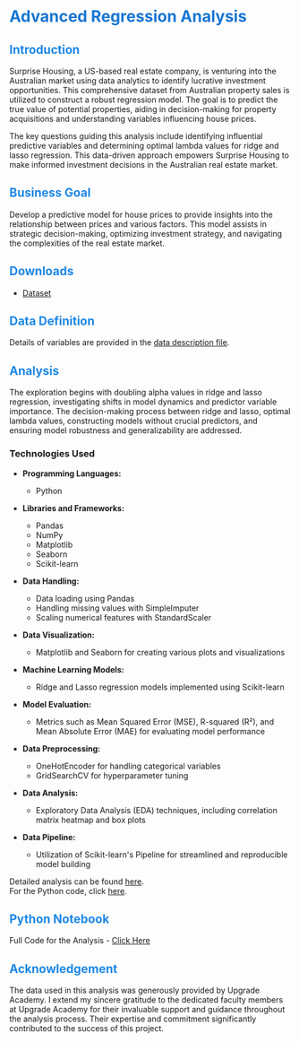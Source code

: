 # <span style="color: #1976D2;">Advanced Regression Analysis</span>

## <span style="color: #1E88E5;">Introduction</span>

Surprise Housing, a US-based real estate company, is venturing into the Australian market using data analytics to identify lucrative investment opportunities. This comprehensive dataset from Australian property sales is utilized to construct a robust regression model. The goal is to predict the true value of potential properties, aiding in decision-making for property acquisitions and understanding variables influencing house prices.

The key questions guiding this analysis include identifying influential predictive variables and determining optimal lambda values for ridge and lasso regression. This data-driven approach empowers Surprise Housing to make informed investment decisions in the Australian real estate market.

## <span style="color: #1E88E5;">Business Goal</span>

Develop a predictive model for house prices to provide insights into the relationship between prices and various factors. This model assists in strategic decision-making, optimizing investment strategy, and navigating the complexities of the real estate market.

## <span style="color: #1E88E5;">Downloads</span>

- [Dataset](https://ml-course3-upgrad.s3.amazonaws.com/Assignment_+Advanced+Regression/train.csv)

## <span style="color: #1E88E5;">Data Definition</span>

Details of variables are provided in the [data description file](https://cdn.upgrad.com/UpGrad/temp/87f67e28-c47e-4725-ae3c-111142c7eaba/data_description.txt).

## <span style="color: #1E88E5;">Analysis</span>

The exploration begins with doubling alpha values in ridge and lasso regression, investigating shifts in model dynamics and predictor variable importance. The decision-making process between ridge and lasso, optimal lambda values, constructing models without crucial predictors, and ensuring model robustness and generalizability are addressed.

### Technologies Used

- **Programming Languages:**
  - Python

- **Libraries and Frameworks:**
  - Pandas
  - NumPy
  - Matplotlib
  - Seaborn
  - Scikit-learn

- **Data Handling:**
  - Data loading using Pandas
  - Handling missing values with SimpleImputer
  - Scaling numerical features with StandardScaler

- **Data Visualization:**
  - Matplotlib and Seaborn for creating various plots and visualizations

- **Machine Learning Models:**
  - Ridge and Lasso regression models implemented using Scikit-learn

- **Model Evaluation:**
  - Metrics such as Mean Squared Error (MSE), R-squared (R²), and Mean Absolute Error (MAE) for evaluating model performance

- **Data Preprocessing:**
  - OneHotEncoder for handling categorical variables
  - GridSearchCV for hyperparameter tuning

- **Data Analysis:**
  - Exploratory Data Analysis (EDA) techniques, including correlation matrix heatmap and box plots

- **Data Pipeline:**
  - Utilization of Scikit-learn's Pipeline for streamlined and reproducible model building


Detailed analysis can be found [here](https://github.com/poronita/Advanced_Regression/blob/main/Assignment_Analyis%20.pdf). <br>
For the Python code, click [here](https://github.com/poronita/Advanced_Regression/blob/main/Assignment%20Regression%20Part%202.ipynb).

## <span style="color: #1E88E5;">Python Notebook</span>

Full Code for the Analysis - [Click Here](https://github.com/poronita/Advanced_Regression/blob/main/Advanced%20Regression%20Notebook.ipynb)

## <span style="color: #1E88E5;"> Acknowledgement </span>

The data used in this analysis was generously provided by Upgrade Academy. I extend my sincere gratitude to the dedicated faculty members at Upgrade Academy for their invaluable support and guidance throughout the analysis process. Their expertise and commitment significantly contributed to the success of this project.

